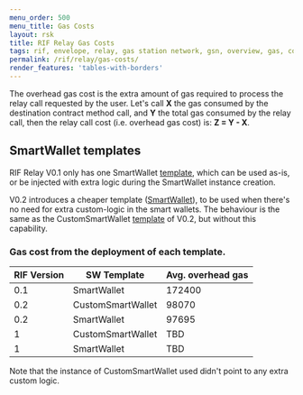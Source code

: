 ```yaml
---
menu_order: 500
menu_title: Gas Costs
layout: rsk
title: RIF Relay Gas Costs
tags: rif, envelope, relay, gas station network, gsn, overview, gas, costs
permalink: /rif/relay/gas-costs/
render_features: 'tables-with-borders'
---
```


The overhead gas cost is the extra amount of gas required to process the relay call requested by the user. Let's call **X** the gas consumed by the destination contract method call, and **Y** the total gas consumed by the relay call, then the relay call cost (i.e. overhead gas cost) is: **Z = Y - X**.

## SmartWallet templates

RIF Relay V0.1 only has one SmartWallet [template](https://github.com/rsksmart/rif-relay/blob/master/contracts/smartwallet/SmartWallet.sol), which can be used as-is, or be injected with extra logic during the SmartWallet instance creation.

V0.2 introduces a cheaper template ([SmartWallet](https://github.com/rsksmart/rif-relay/blob/master/contracts/smartwallet/SmartWallet.sol)), to be used when there's no need for extra custom-logic in the smart wallets. The behaviour is the same as the CustomSmartWallet [template](https://github.com/rsksmart/rif-relay/blob/master/contracts/smartwallet/SmartWallet.sol) of V0.2, but without this capability.

### Gas cost from the deployment of each template. 

| RIF Version | SW Template       | Avg. overhead gas |
|-------------|-------------------|-------------------|
| 0.1         | SmartWallet       | 172400            |
| 0.2         | CustomSmartWallet | 98070             |
| 0.2         | SmartWallet       | 97695             |
| 1           | CustomSmartWallet | TBD               |
| 1           | SmartWallet       | TBD               |

Note that the instance of CustomSmartWallet used didn't point to any extra custom logic.